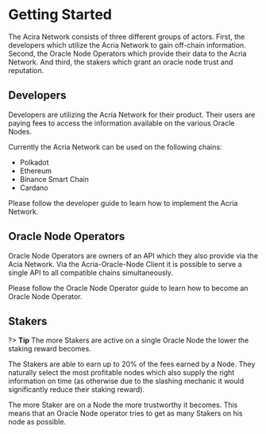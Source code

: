 # Getting Started

The Acira Network consists of three different groups of actors. First, the developers which utilize the Acria Network to gain off-chain information. Second, the Oracle Node Operators which provide their data to the Acria Network. And third, the stakers which grant an oracle node trust and reputation.

## Developers

Developers are utilizing the Acria Network for their product. Their users are paying fees to access the information available on the various Oracle Nodes. 

Currently the Acria Network can be used on the following chains:
- Polkadot
- Ethereum
- Binance Smart Chain
- Cardano

Please follow the developer guide to learn how to implement the Acria Network.

## Oracle Node Operators

Oracle Node Operators are owners of an API which they also provide via the Acia Network. Via the Acria-Oracle-Node Client it is possible to serve a single API to all compatible chains simultaneously.

Please follow the Oracle Node Operator guide to learn how to become an Oracle Node Operator.

## Stakers

?> **Tip** The more Stakers are active on a single Oracle Node the lower the staking reward becomes.

The Stakers are able to earn up to 20% of the fees earned by a Node. They naturally select the most profitable nodes which also supply the right information on time (as otherwise due to the slashing mechanic it would significantly reduce their staking reward).

The more Staker are on a Node the more trustworthy it becomes. This means that an Oracle Node operator tries to get as many Stakers on his node as possible.
